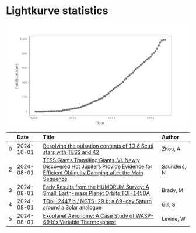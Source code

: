 
<h1>Lightkurve statistics</h1>

![publications](out/lightkurve-publications.png)  

|    | Date       | Title                                                                                                                                                                                                       | Author      |
|---:|:-----------|:------------------------------------------------------------------------------------------------------------------------------------------------------------------------------------------------------------|:------------|
|  0 | 2024-10-01 | [Resolving the pulsation contents of 13 δ Scuti stars with TESS and K2](https://ui.adsabs.harvard.edu/abs/2024NewA..11102235Z/abstract)                                                                     | Zhou, A     |
|  2 | 2024-08-01 | [TESS Giants Transiting Giants. VI. Newly Discovered Hot Jupiters Provide Evidence for Efficient Obliquity Damping after the Main Sequence](https://ui.adsabs.harvard.edu/abs/2024AJ....168...81S/abstract) | Saunders, N |
|  3 | 2024-08-01 | [Early Results from the HUMDRUM Survey: A Small, Earth-mass Planet Orbits TOI-1450A](https://ui.adsabs.harvard.edu/abs/2024AJ....168...67B/abstract)                                                        | Brady, M    |
|  4 | 2024-08-01 | [TOpI-2447 b / NGTS-29 b: a 69-day Saturn around a Solar analogue](https://ui.adsabs.harvard.edu/abs/2024MNRAS.532.1444G/abstract)                                                                          | Gill, S     |
|  5 | 2024-08-01 | [Exoplanet Aeronomy: A Case Study of WASP-69 b's Variable Thermosphere](https://ui.adsabs.harvard.edu/abs/2024AJ....168...65L/abstract)                                                                     | Levine, W   |
    